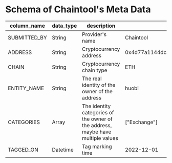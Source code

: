 # Schema of Chaintool's Meta Data
| **column_name** | **data_type** | **description** | **example** |
| --- | --- | --- | --- |
| SUBMITTED_BY | String | Provider's name | Chaintool |
| ADDRESS | String | Cryptocurrency address | 0x4d77a1144dc74f26838b69391a6d3b1e403d0990 |
| CHAIN | String | Cryptocurrency chain type | ETH |
| ENTITY_NAME | String | The real identity of the owner of the address | huobi |
| CATEGORIES | Array | The identity categories of the owner of the address, maybe have multiple values | ["Exchange"] |
| TAGGED_ON | Datetime | Tag marking time | 2022-12-01 |
